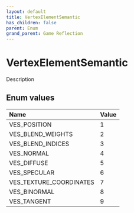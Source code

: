 ```yaml
---
layout: default
title: VertexElementSemantic
has_children: false
parent: Enum
grand_parent: Game Reflection
---
```

# VertexElementSemantic
Description 

## Enum values

| Name | Value |
|:----------|:--------------|
| VES_POSITION | 1 |
| VES_BLEND_WEIGHTS | 2 |
| VES_BLEND_INDICES | 3 |
| VES_NORMAL | 4 |
| VES_DIFFUSE | 5 |
| VES_SPECULAR | 6 |
| VES_TEXTURE_COORDINATES | 7 |
| VES_BINORMAL | 8 |
| VES_TANGENT | 9 |

